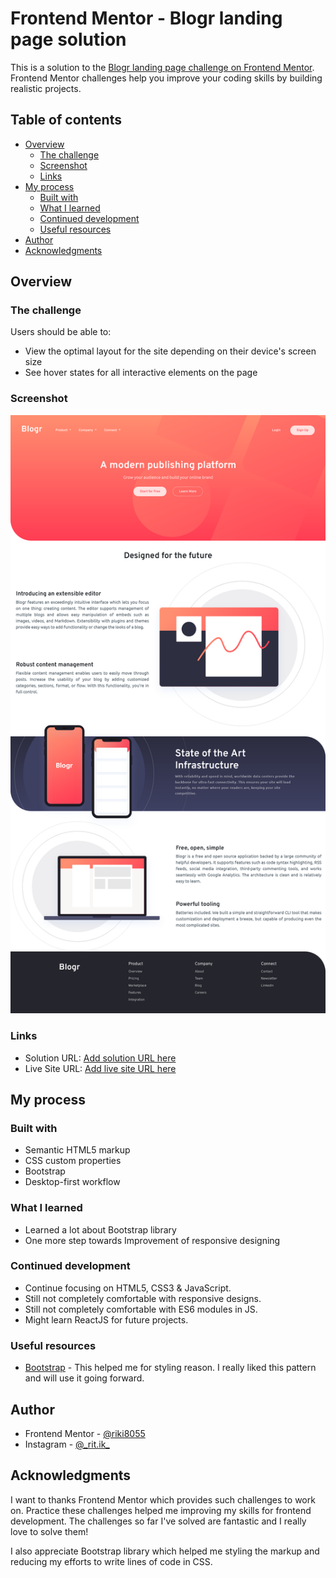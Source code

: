 # Frontend Mentor - Blogr landing page solution

This is a solution to the [Blogr landing page challenge on Frontend Mentor](https://www.frontendmentor.io/challenges/blogr-landing-page-EX2RLAApP). Frontend Mentor challenges help you improve your coding skills by building realistic projects.

## Table of contents

- [Overview](#overview)
  - [The challenge](#the-challenge)
  - [Screenshot](#screenshot)
  - [Links](#links)
- [My process](#my-process)
  - [Built with](#built-with)
  - [What I learned](#what-i-learned)
  - [Continued development](#continued-development)
  - [Useful resources](#useful-resources)
- [Author](#author)
- [Acknowledgments](#acknowledgments)

## Overview

### The challenge

Users should be able to:

- View the optimal layout for the site depending on their device's screen size
- See hover states for all interactive elements on the page

### Screenshot

![](./solution/full-ss.png)

### Links

- Solution URL: [Add solution URL here](https://your-solution-url.com)
- Live Site URL: [Add live site URL here](https://your-live-site-url.com)

## My process

### Built with

- Semantic HTML5 markup
- CSS custom properties
- Bootstrap
- Desktop-first workflow

### What I learned

- Learned a lot about Bootstrap library
- One more step towards Improvement of responsive designing

### Continued development

- Continue focusing on HTML5, CSS3 & JavaScript.
- Still not completely comfortable with responsive designs.
- Still not completely comfortable with ES6 modules in JS.
- Might learn ReactJS for future projects.

### Useful resources

- [Bootstrap](https://www.bootstrap.com) - This helped me for styling reason. I really liked this pattern and will use it going forward.

## Author

- Frontend Mentor - [@riki8055](https://www.frontendmentor.io/profile/riki8055)
- Instagram - [@\_rit.ik\_](https://www.instagram.com/_rit.ik_)

## Acknowledgments

I want to thanks Frontend Mentor which provides such challenges to work on. Practice these challenges helped me improving my skills for frontend development. The challenges so far I've solved are fantastic and I really love to solve them!

I also appreciate Bootstrap library which helped me styling the markup and reducing my efforts to write lines of code in CSS.
